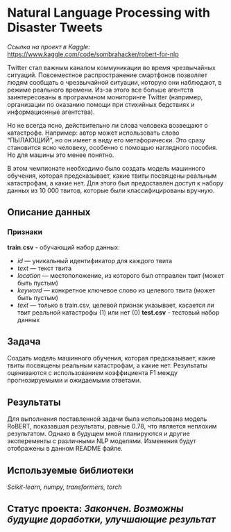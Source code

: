 # Natural Language Processing with Disaster Tweets

*Ссылка на проект в Kaggle:* https://www.kaggle.com/code/sombrahacker/robert-for-nlp

Twitter стал важным каналом коммуникации во время чрезвычайных ситуаций. Повсеместное распространение смартфонов позволяет людям сообщать о чрезвычайной ситуации, которую они наблюдают, в режиме реального времени. Из-за этого все больше агентств заинтересованы в программном мониторинге Twitter (например, организации по оказанию помощи при стихийных бедствиях и информационные агентства).

Но не всегда ясно, действительно ли слова человека возвещают о катастрофе. Например: автор может использовать слово “ПЫЛАЮЩИЙ”, но он имеет в виду его метафорически. Это сразу становится ясно человеку, особенно с помощью наглядного пособия. Но для машины это менее понятно.

В этом чемпионате необходимо было создать модель машинного обучения, которая предсказывает, какие твиты посвящены реальным катастрофам, а какие нет. Для этого был предоставлен доступ к набору данных из 10 000 твитов, которые были классифицированы вручную.

## Описание данных

### Признаки
**train.csv** - обучающий набор данных:
- *id* — уникальный идентификатор для каждого твита
- *text* — текст твита
- *location* — местоположение, из которого был отправлен твит (может быть пустым)
- *keyword* — конкретное ключевое слово из целевого твита (может быть пустым)
- *text* — только в train.csv, целевой признак указывает, касается ли твит реальной катастрофы (1) или нет (0)
**test.csv** - тестовый набор данных

## Задача

Создать модель машинного обучения, которая предсказывает, какие твиты посвящены реальным катастрофам, а какие нет. Результаты оцениваются с использованием коэффициента F1 между прогнозируемыми и ожидаемыми ответами.

## Результаты

Для выполнения поставленной задачи была использована модель RoBERT, показавшая результаты, равные 0.78, что является неплохим результатом. Однако в будущем мной планируются и другие эксперементы с различными NLP моделями. Изменения будут отображены в данном README файле.

## Используемые библиотеки

*Scikit-learn, numpy, transformers, torch*

## Статус проекта: *Закончен. Возможны будущие доработки, улучшающие результат*
